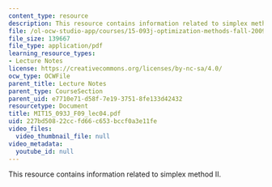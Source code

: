 ```yaml
---
content_type: resource
description: This resource contains information related to simplex method II.
file: /ol-ocw-studio-app/courses/15-093j-optimization-methods-fall-2009/227bd50822ccfd66c653bccf0a3e11fe_MIT15_093J_F09_lec04.pdf
file_size: 139667
file_type: application/pdf
learning_resource_types:
- Lecture Notes
license: https://creativecommons.org/licenses/by-nc-sa/4.0/
ocw_type: OCWFile
parent_title: Lecture Notes
parent_type: CourseSection
parent_uid: e7710e71-d58f-7e19-3751-8fe133d42432
resourcetype: Document
title: MIT15_093J_F09_lec04.pdf
uid: 227bd508-22cc-fd66-c653-bccf0a3e11fe
video_files:
  video_thumbnail_file: null
video_metadata:
  youtube_id: null
---
```

This resource contains information related to simplex method II.
